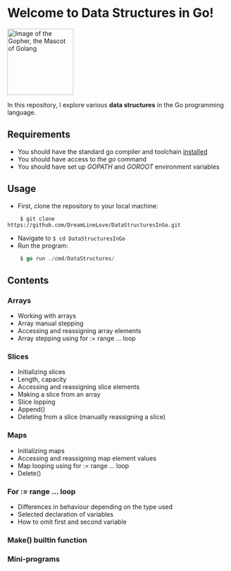 # Welcome to Data Structures in Go!
<img src="https://www.golinuxcloud.com/wp-content/uploads/goher2-1-218x300.jpg" width="150px" alt="Image of the Gopher, the Mascot of Golang" />

In this repository, I explore various **data structures** in the Go programming language.

## Requirements
- You should have the standard go compiler and toolchain <a href="https://go.dev/learn/" target="_blank">installed</a>
- You should have access to the *go* command
- You should have set up *GOPATH* and *GOROOT* environment variables

## Usage
- First, clone the repository to your local machine:
```
    $ git clone https://github.com/DreamLineLove/DataStructuresInGo.git
```
- Navigate to ```$ cd DataStructuresInGo```
- Run the program:
```go
    $ go run ./cmd/DataStructures/
```

## Contents
### Arrays
- Working with arrays
- Array manual stepping
- Accessing and reassigning array elements
- Array stepping using for := range ... loop
### Slices 
- Initializing slices
- Length, capacity
- Accessing and reassigning slice elements
- Making a slice from an array
- Slice lopping
- Append()
- Deleting from a slice (manually reassigning a slice)
### Maps
- Initializing maps
- Accessing and reassigning map element values
- Map looping using for := range ... loop
- Delete()
### For := range ... loop
- Differences in behaviour depending on the type used
- Selected declaration of variables
- How to omit first and second variable
### Make() builtin function
### Mini-programs
